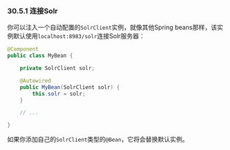 ### 30.5.1 连接Solr

你可以注入一个自动配置的`SolrClient`实例，就像其他Spring beans那样，该实例默认使用`localhost:8983/solr`连接Solr服务器：
```java
@Component
public class MyBean {

    private SolrClient solr;

    @Autowired
    public MyBean(SolrClient solr) {
        this.solr = solr;
    }

    // ...

}
```
如果你添加自己的`SolrClient`类型的`@Bean`，它将会替换默认实例。

